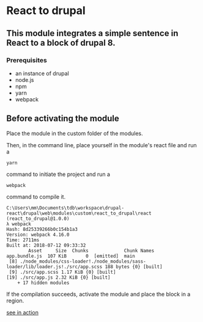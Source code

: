 # React to drupal


## This module integrates a simple sentence in React to a block of drupal 8.
 
### Prerequisites

  - an instance of drupal
  - node.js
  - npm
  - yarn
  - webpack


## Before activating the module

Place the module in the custom folder of the modules.

Then, in the command line, place yourself in the module's react file and run a 
```batch
yarn
```
command to initiate the project and run a
```batch
webpack
```
 command to compile it.

```batch
C:\Users\mm\Documents\tdb\workspace\drupal-react\drupal\web\modules\custom\react_to_drupal\react  (react_to_drupal@1.0.0)
λ webpack
Hash: 8d25339266b0c154b1a3
Version: webpack 4.16.0
Time: 2711ms
Built at: 2018-07-12 09:33:32
        Asset     Size  Chunks             Chunk Names
app.bundle.js  107 KiB       0  [emitted]  main
 [8] ./node_modules/css-loader!./node_modules/sass-loader/lib/loader.js!./src/app.scss 188 bytes {0} [built]
 [9] ./src/app.scss 1.17 KiB {0} [built]
[19] ./src/app.js 2.32 KiB {0} [built]
    + 17 hidden modules
```

If the compilation succeeds, activate the module and place the block in a region.

[see in action](http://revuesdecode.com/revues/drupal-8/implementation-de-react-dans-un-custom-module-drupal-8-webpack "see in action react_to_drupal")
